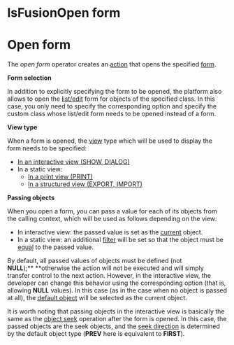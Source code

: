 # lsFusionOpen form

# Open form

The *open form* operator creates an [action](Actions.md) that opens the specified [form](Forms.md).

**Form selection**

In addition to explicitly specifying the form to be opened, the platform also allows to open the [list/edit](Interactive-view_1573071.html#Interactiveview-edtClass) form for objects of the specified class. In this case, you only need to specify the corresponding option and specify the custom class whose list/edit form needs to be opened instead of a form.

**View type**

When a form is opened, the [view](Form_views.md) type which will be used to display the form needs to be specified:

-   [In an interactive view (SHOW, DIALOG)](In_an_interactive_view_SHOW_DIALOG_.md)
-   In a static view:
    -   [In a print view (PRINT)](In_a_print_view_PRINT_.md)
    -   [In a structured view (EXPORT, IMPORT)](In_a_structured_view_EXPORT_IMPORT_.md)

**Passing objects**

When you open a form, you can pass a value for each of its objects from the calling context, which will be used as follows depending on the view:

-   In interactive view: the passed value is set as the [current](Form-structure_1573069.html#Formstructure-currentObject) object.
-   In a static view: an additional [filter](Form-structure_1573069.html#Formstructure-filters) will be set so that the object must be [equal](Comparison_operators_=_..._.md) to the passed value.

By default, all passed values of objects must be defined (not **NULL**);** **otherwise the action will not be executed and will simply transfer control to the next action. However, in the interactive view, the developer can change this behavior using the corresponding option (that is, allowing **NULL** values). In this case (as in the case when no object is passed at all), the [default object](Interactive-view_1573071.html#Interactiveview-defaultobject) will be selected as the current object. 

It is worth noting that passing objects in the interactive view is basically the same as the [object seek](Search_SEEK_.md) operation after the form is opened. In this case, the passed objects are the seek objects, and the [seek direction](5832724.html#Search(SEEK)-direction) is determined by the default object type (**PREV** here is equivalent to **FIRST**).
